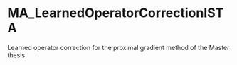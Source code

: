 # MA_LearnedOperatorCorrectionISTA
 Learned operator correction for the proximal gradient method of the Master thesis
